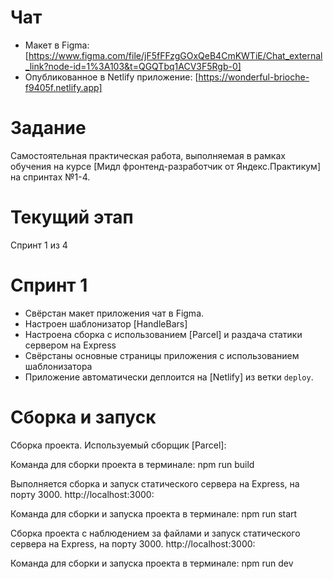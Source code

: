 # Чат

* Макет в Figma: [https://www.figma.com/file/jF5fFFzgGOxQeB4CmKWTiE/Chat_external_link?node-id=1%3A103&t=QGQTbq1ACV3F5Rgb-0]
* Опубликованное в Netlify приложение: [https://wonderful-brioche-f9405f.netlify.app]

# Задание

Cамостоятельная практическая работа, выполняемая в рамках обучения на курсе [Мидл фронтенд-разработчик от Яндекс.Практикум] на спринтах №1-4.

# Текущий этап

Спринт 1 из 4

# Спринт 1

* Свёрстан макет приложения чат в Figma. 
* Настроен шаблонизатор [HandleBars]
* Настроена сборка с использованием [Parcel] и раздача статики сервером на Express
* Свёрстаны основные страницы приложения с использованием шаблонизатора
* Приложение автоматически деплоится на [Netlify] из ветки `deploy`.

# Сборка и запуск

Сборка проекта. Используемый сборщик [Parcel]:

Команда для сборки проекта в терминале: npm run build

Выполняется сборка и запуск статического сервера на Express, на порту 3000. http://localhost:3000:

Команда для сборки и запуска проекта в терминале: npm run start

Сборка проекта с наблюдением за файлами и запуск статического сервера на Express, на порту 3000. http://localhost:3000:

Команда для сборки и запуска проекта в терминале: npm run dev